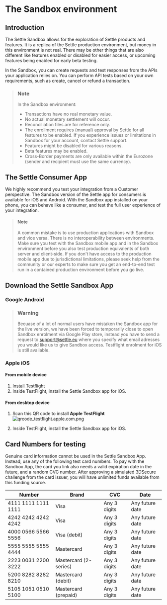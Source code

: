 # The Sandbox environment

## Introduction

The Settle Sandbox allows for the exploration of Settle products and features. It is a replica of the Settle production environment, but money in this environment is not real. There may be other things that are also different like features enabled or disabled for easier access, or upcoming features being enabled for early beta testing.

In the Sandbox, you can create requests and test responses from the APIs your application relies on. You can perform API tests based on your own requirements, such as create, cancel or refund a transaction.

> ### Note
> In the Sandbox environment:
> - Transactions have no real monetary value.
> - No actual monetary settlement will occur.
> - Reconciliation files are for reference only.
> - The enrollment requires (manual) approval by Settle for all features to be enabled. If you experience issues or limitations in Sandbox for your account, contact Settle support.
> - Features might be disabled for various reasons.
> - Beta features may be enabled.
> - Cross-Border payments are only available within the Eurozone (sender and recipient must use the same currency).

####

## The Settle Consumer App
We highly recommend you test your integration from a Customer perspective.
The Sandbox version of the Settle app for consumers is available for iOS and Android.
With the Sandbox app installed on your phone, you can behave like a consumer, and test the full user experience of your integration.

> #### Note
>
>A common mistake is to use production applications with Sandbox and vice versa. There is no interoperability between environments. Make sure you test with the Sandbox mobile app and in the Sandbox environment before you also test production equivalents of both server and client-side. If you don't have access to the production mobile app due to jurisdictional limitations, please seek help from the community or our experts to make sure you get an end-to-end test run in a contained production environment before you go live.

## Download the Settle Sandbox App

### Google Android

> ### Warning
>
> Becuase of a lot of normal users have mistaken the Sandbox app for the live version, we have been forced to temporarily close to open Sandbox enrolment via Google Play store, instead you have to send a request to support@settle.eu where you specify what email adresses you would like us to give Sandbox access. Testflight enrolment for iOS is still available.


### Apple iOS

#### From mobile device

1. [Install Testflight](https://testflight.apple.com/join/9PXGEdpK)
2. Inside TestFlight, install the Settle Sandbox app for iOS.

#### From desktop device

1. Scan this QR code to install **Apple TestFlight**
  ![qrcode_testflight.apple.com.png](https://stoplight.io/api/v1/projects/cHJqOjUxMDI1/images/KjpdIyNmDoE)

2. Inside TestFlight, install the Settle Sandbox app for iOS.




## Card Numbers for testing
Genuine card information cannot be used in the Settle Sandbox App.
Instead, use any of the following test card numbers. To pay with the Sandbox App, the card you link also needs a valid expiration date in the future, and a random CVC number. After approving a simulated 3DSecure challenge from the card issuer, you will have unlimited funds available from this funding source.


Number | Brand | CVC | Date
---------|----------|---------|---------
4111 1111 1111 1111 | Visa | Any 3 digits | Any future date
4242 4242 4242 4242 | Visa | Any 3 digits | Any future date
4000 0566 5566 5556 | Visa (debit) | Any 3 digits | Any future date
5555 5555 5555 4444 | Mastercard | Any 3 digits | Any future date
2223 0031 2200 3222 | Mastercard (2-series) | Any 3 digits | Any future date
5200 8282 8282 8210 | Mastercard (debit) | Any 3 digits | Any future date
5105 1051 0510 5100 | Mastercard (prepaid) | Any 3 digits | Any future date
